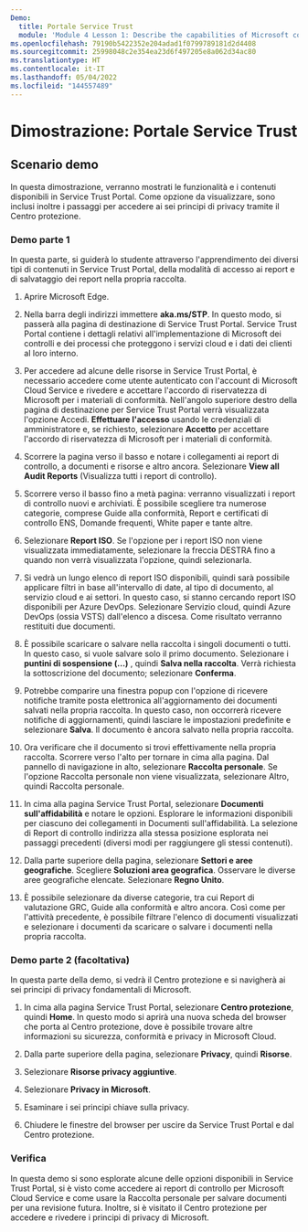 ```yaml
---
Demo:
  title: Portale Service Trust
  module: 'Module 4 Lesson 1: Describe the capabilities of Microsoft compliance solutions: Describe the compliance management capabilities of Microsoft'
ms.openlocfilehash: 79190b5422352e204adad1f0799789181d2d4408
ms.sourcegitcommit: 25998048c2e354ea23d6f497205e8a062d34ac80
ms.translationtype: HT
ms.contentlocale: it-IT
ms.lasthandoff: 05/04/2022
ms.locfileid: "144557489"
---
```

# <a name="demo-service-trust-portal"></a>Dimostrazione: Portale Service Trust

## <a name="demo-scenario"></a>Scenario demo

In questa dimostrazione, verranno mostrati le funzionalità e i contenuti disponibili in Service Trust Portal. Come opzione da visualizzare, sono inclusi inoltre i passaggi per accedere ai sei principi di privacy tramite il Centro protezione.

### <a name="demo-part-1"></a>Demo parte 1

In questa parte, si guiderà lo studente attraverso l'apprendimento dei diversi tipi di contenuti in Service Trust Portal, della modalità di accesso ai report e di salvataggio dei report nella propria raccolta.

1. Aprire Microsoft Edge.

1. Nella barra degli indirizzi immettere **aka.ms/STP**. In questo modo, si passerà alla pagina di destinazione di Service Trust Portal. Service Trust Portal contiene i dettagli relativi all'implementazione di Microsoft dei controlli e dei processi che proteggono i servizi cloud e i dati dei clienti al loro interno.

1. Per accedere ad alcune delle risorse in Service Trust Portal, è necessario accedere come utente autenticato con l'account di Microsoft Cloud Service e rivedere e accettare l'accordo di riservatezza di Microsoft per i materiali di conformità. Nell'angolo superiore destro della pagina di destinazione per Service Trust Portal verrà visualizzata l'opzione Accedi.  **Effettuare l'accesso** usando le credenziali di amministratore e, se richiesto, selezionare **Accetto** per accettare l'accordo di riservatezza di Microsoft per i materiali di conformità.

1. Scorrere la pagina verso il basso e notare i collegamenti ai report di controllo, a documenti e risorse e altro ancora.  Selezionare **View all Audit Reports** (Visualizza tutti i report di controllo).

1. Scorrere verso il basso fino a metà pagina: verranno visualizzati i report di controllo nuovi e archiviati.  È possibile scegliere tra numerose categorie, comprese Guide alla conformità, Report e certificati di controllo ENS, Domande frequenti, White paper e tante altre.

1. Selezionare **Report ISO**.  Se l'opzione per i report ISO non viene visualizzata immediatamente, selezionare la freccia DESTRA fino a quando non verrà visualizzata l'opzione, quindi selezionarla.

1. Si vedrà un lungo elenco di report ISO disponibili, quindi sarà possibile applicare filtri in base all'intervallo di date, al tipo di documento, al servizio cloud e ai settori.  In questo caso, si stanno cercando report ISO disponibili per Azure DevOps.  Selezionare Servizio cloud, quindi Azure DevOps (ossia VSTS) dall'elenco a discesa.  Come risultato verranno restituiti due documenti.

1. È possibile scaricare o salvare nella raccolta i singoli documenti o tutti.  In questo caso, si vuole salvare solo il primo documento.  Selezionare i **puntini di sospensione (…)** , quindi **Salva nella raccolta**.  Verrà richiesta la sottoscrizione del documento; selezionare **Conferma**.

1. Potrebbe comparire una finestra popup con l'opzione di ricevere notifiche tramite posta elettronica all'aggiornamento dei documenti salvati nella propria raccolta.  In questo caso, non occorrerà ricevere notifiche di aggiornamenti, quindi lasciare le impostazioni predefinite e selezionare **Salva**.  Il documento è ancora salvato nella propria raccolta.

1. Ora verificare che il documento si trovi effettivamente nella propria raccolta. Scorrere verso l'alto per tornare in cima alla pagina. Dal pannello di navigazione in alto, selezionare **Raccolta personale**.  Se l'opzione Raccolta personale non viene visualizzata, selezionare Altro, quindi Raccolta personale.

1. In cima alla pagina Service Trust Portal, selezionare **Documenti sull'affidabilità** e notare le opzioni. Esplorare le informazioni disponibili per ciascuno dei collegamenti in Documenti sull'affidabilità. La selezione di Report di controllo indirizza alla stessa posizione esplorata nei passaggi precedenti (diversi modi per raggiungere gli stessi contenuti).  

1. Dalla parte superiore della pagina, selezionare **Settori e aree geografiche**.  Scegliere **Soluzioni area geografica**. Osservare le diverse aree geografiche elencate.  Selezionare **Regno Unito**.  

1. È possibile selezionare da diverse categorie,  tra cui Report di valutazione GRC, Guide alla conformità e altro ancora.  Così come per l'attività precedente, è possibile filtrare l'elenco di documenti visualizzati e selezionare i documenti da scaricare o salvare i documenti nella propria raccolta.

### <a name="demo-part-2-optional"></a>Demo parte 2 (facoltativa)

In questa parte della demo, si vedrà il Centro protezione e si navigherà ai sei principi di privacy fondamentali di Microsoft.

1. In cima alla pagina Service Trust Portal, selezionare **Centro protezione**, quindi **Home**. In questo modo si aprirà una nuova scheda del browser che porta al Centro protezione, dove è possibile trovare altre informazioni su sicurezza, conformità e privacy in Microsoft Cloud.

1. Dalla parte superiore della pagina, selezionare **Privacy**, quindi **Risorse**.

1. Selezionare **Risorse privacy aggiuntive**.

1. Selezionare **Privacy in Microsoft**.

1. Esaminare i sei principi chiave sulla privacy.

1. Chiudere le finestre del browser per uscire da Service Trust Portal e dal Centro protezione.

### <a name="review"></a>Verifica

In questa demo si sono esplorate alcune delle opzioni disponibili in Service Trust Portal, si è visto come accedere ai report di controllo per Microsoft Cloud Service e come usare la Raccolta personale per salvare documenti per una revisione futura.  Inoltre, si è visitato il Centro protezione per accedere e rivedere i principi di privacy di Microsoft.
